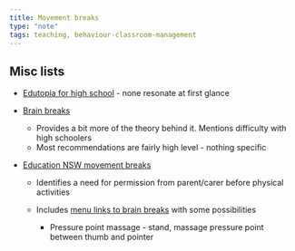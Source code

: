 ```yaml
---
title: Movement breaks
type: "note"
tags: teaching, behaviour-classroom-management
---
```




## Misc lists

- [Edutopia for high school](https://www.edutopia.org/article/17-brain-breaks-tailored-for-high-schoolers) - none resonate at first glance
- [Brain breaks](https://www.theottoolbox.com/brain-breaks-for-high-school/) 

    - Provides a bit more of the theory behind it. Mentions difficulty with high schoolers
    - Most recommendations are fairly high level - nothing specific
- [Education NSW movement breaks](https://education.nsw.gov.au/teaching-and-learning/learning-remotely/wellbeing/wellbeing-at-home/general-information/movement-breaks)

    - Identifies a need for permission from parent/carer before physical activities
    - Includes [menu links to brain breaks](https://education.nsw.gov.au/teaching-and-learning/learning-remotely/wellbeing/wellbeing-at-home/general-information/brain-breaks) with some possibilities

        - Pressure point massage - stand, massage pressure point between thumb and pointer


